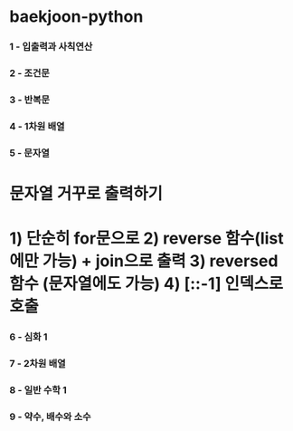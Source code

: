 # baekjoon-python
### 1 - 입출력과 사칙연산 
### 2 - 조건문
### 3 - 반복문
### 4 - 1차원 배열
### 5 - 문자열
# 문자열 거꾸로 출력하기 
# 1) 단순히 for문으로 2) reverse 함수(list에만 가능) + join으로 출력 3) reversed 함수 (문자열에도 가능) 4) [::-1] 인덱스로 호출
### 6 - 심화 1
### 7 - 2차원 배열
### 8 - 일반 수학 1
### 9 - 약수, 배수와 소수
